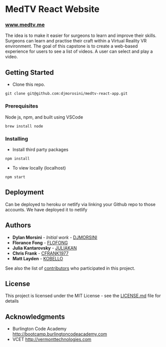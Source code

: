 # MedTV React Website

### www.medtv.me

The idea is to make it easier for surgeons to learn and improve their skills. Surgeons can learn and practise their craft within a Virtual Reality VR environment.
The goal of this capstone is to create a web-based experience  for users to see a list of videos. A user can select and play a video.

## Getting Started

* Clone this repo.
```
git clone git@github.com:djmorosini/medtv-react-app.git
```

### Prerequisites

Node js, npm, and built using VSCode

```
brew install node
```

### Installing

* Install third party packages
```
npm install
```
* To view locally (localhost)
```
npm start
```
## Deployment

Can be deployed to heroku or netlify via linking your Github repo to those accounts. We have deployed it to netlify

## Authors

* **Dylan Morsini** - *Initial work* - [DJMORSINI](https://github.com/djmorosini)
* **Florance Fong** - [FLOFONG](https://github.com/flofong)
* **Julia Kantarovsky** - [JULIAKAN](https://github.com/JuliaKan)
* **Chris Frank** - [CFRANK1977](https://github.com/cfrank1977)
* **Matt Layden** - [KOBELLO](https://github.com/kobello)

See also the list of [contributors](https://github.com/djmorosini/medtv-react-app/contributors) who participated in this project.

## License

This project is licensed under the MIT License - see the [LICENSE.md](LICENSE.md) file for details

## Acknowledgments

* Burlington Code Academy http://bootcamp.burlingtoncodeacademy.com
* VCET http://vermonttechnologies.com